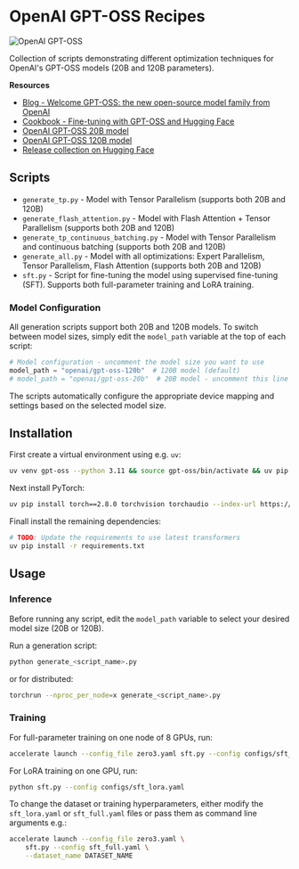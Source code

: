 # OpenAI GPT-OSS Recipes

![OpenAI GPT-OSS](https://huggingface.co/blog/assets/openai/openai-hf-thumbnail.png)

Collection of scripts demonstrating different optimization techniques for OpenAI's GPT-OSS models (20B and 120B parameters).

**Resources**

- [Blog - Welcome GPT-OSS: the new open-source model family from OpenAI](https://huggingface.co/blog/welcome-openai-gpt-oss)
- [Cookbook - Fine-tuning with GPT-OSS and Hugging Face](https://cookbook.openai.com/articles/gpt-oss/fine-tune-transfomers)
- [OpenAI GPT-OSS 20B model](https://huggingface.co/openai/gpt-oss-20b)
- [OpenAI GPT-OSS 120B model](https://huggingface.co/openai/gpt-oss-120b)
- [Release collection on Hugging Face](https://huggingface.co/collections/openai/gpt-oss-68911959590a1634ba11c7a4)

## Scripts

- `generate_tp.py` - Model with Tensor Parallelism (supports both 20B and 120B)
- `generate_flash_attention.py` - Model with Flash Attention + Tensor Parallelism (supports both 20B and 120B)
- `generate_tp_continuous_batching.py` - Model with Tensor Parallelism and continuous batching (supports both 20B and 120B)
- `generate_all.py` - Model with all optimizations: Expert Parallelism, Tensor Parallelism, Flash Attention (supports both 20B and 120B)
- `sft.py` - Script for fine-tuning the model using supervised fine-tuning (SFT). Supports both full-parameter training and LoRA training.

### Model Configuration

All generation scripts support both 20B and 120B models. To switch between model sizes, simply edit the `model_path` variable at the top of each script:

```python
# Model configuration - uncomment the model size you want to use
model_path = "openai/gpt-oss-120b"  # 120B model (default)
# model_path = "openai/gpt-oss-20b"  # 20B model - uncomment this line and comment the line above
```

The scripts automatically configure the appropriate device mapping and settings based on the selected model size.

## Installation

First create a virtual environment using e.g. `uv`:

```sh
uv venv gpt-oss --python 3.11 && source gpt-oss/bin/activate && uv pip install --upgrade pip
```

Next install PyTorch:

```sh
uv pip install torch==2.8.0 torchvision torchaudio --index-url https://download.pytorch.org/whl/test/cu128
```

Finall install the remaining dependencies:

```sh
# TODO: Update the requirements to use latest transformers
uv pip install -r requirements.txt
```

## Usage

### Inference

Before running any script, edit the `model_path` variable to select your desired model size (20B or 120B).

Run a generation script:

```bash
python generate_<script_name>.py
```

or for distributed:

```bash
torchrun --nproc_per_node=x generate_<script_name>.py
```

### Training

For full-parameter training on one node of 8 GPUs, run:

```bash
accelerate launch --config_file zero3.yaml sft.py --config configs/sft_full.yaml
```

For LoRA training on one GPU, run:

```bash
python sft.py --config configs/sft_lora.yaml
```

To change the dataset or training hyperparameters, either modify the `sft_lora.yaml` or `sft_full.yaml` files or pass them as command line arguments e.g.:

```bash
accelerate launch --config_file zero3.yaml \
    sft.py --config sft_full.yaml \
    --dataset_name DATASET_NAME
```